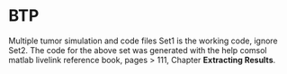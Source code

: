 # BTP
Multiple tumor simulation and code files
Set1 is the working code, ignore Set2.
The code for the above set was generated with the help comsol matlab livelink reference book, pages > 111, Chapter <b>Extracting Results</b>.   
